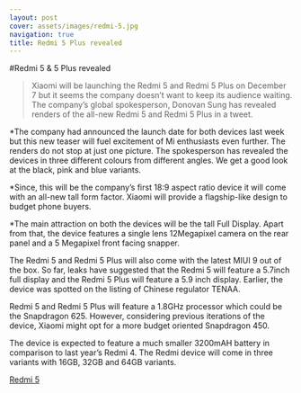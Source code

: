 ```yaml
---
layout: post
cover: assets/images/redmi-5.jpg
navigation: true
title: Redmi 5 Plus revealed
---
```


#Redmi 5 & 5 Plus revealed 

> Xiaomi will be launching the Redmi 5 and Redmi 5 Plus on December 7 but it seems the company doesn’t want to keep its audience waiting. The company’s global spokesperson, Donovan Sung has revealed renders of the all-new Redmi 5 and Redmi 5 Plus in a tweet.

*The company had announced the launch date for both devices last week but this new teaser will fuel excitement of Mi enthusiasts even further.
The renders do not stop at just one picture. The spokesperson has revealed the devices in three different colours from different angles. We get a good look at the black, pink and blue variants.

*Since, this will be the company’s first 18:9 aspect ratio device it will come with an all-new tall form factor. Xiaomi will provide a flagship-like design to budget phone buyers.

*The main attraction on both the devices will be the tall Full Display. Apart from that, the device features a single lens 12Megapixel camera on the rear panel and a 5 Megapixel front facing snapper.

The Redmi 5 and Redmi 5 Plus will also come with the latest MIUI 9 out of the box. So far, leaks have suggested that the Redmi 5 will feature a 5.7inch full display and the Redmi 5 Plus will feature a 5.9 inch display. Earlier, the device was spotted on the listing of Chinese regulator TENAA.

Redmi 5 and Redmi 5 Plus will feature a 1.8GHz processor which could be the Snapdragon 625. However, considering previous iterations of the device, Xiaomi might opt for a more budget oriented Snapdragon 450.

The device is expected to feature a much smaller 3200mAH battery in comparison to last year’s Redmi 4. The Redmi device will come in three variants with 16GB, 32GB and 64GB variants.

[Redmi 5](https://mi.com)
